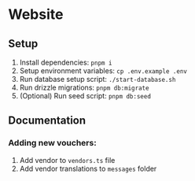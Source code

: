 # Website

## Setup

1. Install dependencies: `pnpm i`
2. Setup environment variables: `cp .env.example .env`
3. Run database setup script: `./start-database.sh`
4. Run drizzle migrations: `pnpm db:migrate`
5. (Optional) Run seed script: `pnpm db:seed`

## Documentation

### Adding new vouchers:

1. Add vendor to `vendors.ts` file
2. Add vendor translations to `messages` folder